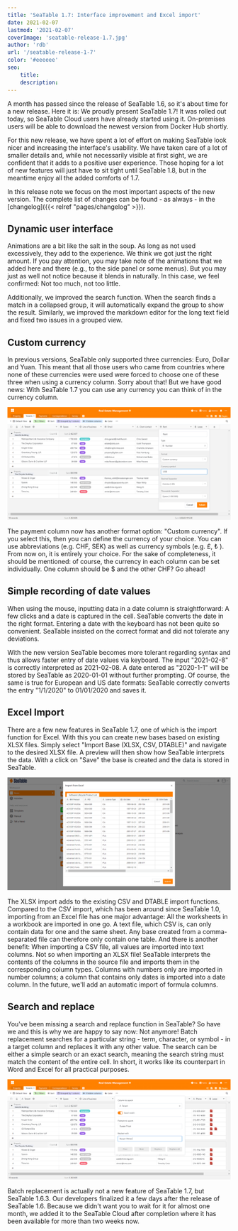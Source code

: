 ```yaml
---
title: 'SeaTable 1.7: Interface improvement and Excel import'
date: 2021-02-07
lastmod: '2021-02-07'
coverImage: 'seatable-release-1.7.jpg'
author: 'rdb'
url: '/seatable-release-1-7'
color: '#eeeeee'
seo:
    title:
    description:
---
```


A month has passed since the release of SeaTable 1.6, so it's about time for a new release. Here it is: We proudly present SeaTable 1.7! It was rolled out today, so SeaTable Cloud users have already started using it. On-premises users will be able to download the newest version from Docker Hub shortly.

For this new release, we have spent a lot of effort on making SeaTable look nicer and increasing the interface's usability. We have taken care of a lot of smaller details and, while not necessarily visible at first sight, we are confident that it adds to a positive user experience. Those hoping for a lot of new features will just have to sit tight until SeaTable 1.8, but in the meantime enjoy all the added comforts of 1.7.

In this release note we focus on the most important aspects of the new version. The complete list of changes can be found - as always - in the [changelog]({{< relref "pages/changelog" >}}).

## Dynamic user interface

Animations are a bit like the salt in the soup. As long as not used excessively, they add to the experience. We think we got just the right amount. If you pay attention, you may take note of the animations that we added here and there (e.g., to the side panel or some menus). But you may just as well not notice because it blends in naturally. In this case, we feel confirmed: Not too much, not too little.

Additionally, we improved the search function. When the search finds a match in a collapsed group, it will automatically expand the group to show the result. Similarly, we improved the markdown editor for the long text field and fixed two issues in a grouped view.

## Custom currency

In previous versions, SeaTable only supported three currencies: Euro, Dollar and Yuan. This meant that all those users who came from countries where none of these currencies were used were forced to choose one of these three when using a currency column. Sorry about that! But we have good news: With SeaTable 1.7 you can use any currency you can think of in the currency column.

![Use whatever denomination you want in SeaTable 1.7](Custom_Currency_1590x802.png)

The payment column now has another format option: "Custom currency". If you select this, then you can define the currency of your choice. You can use abbreviations (e.g. CHF, SEK) as well as currency symbols (e.g. £, ₺ ). From now on, it is entirely your choice. For the sake of completeness, it should be mentioned: of course, the currency in each column can be set individually. One column should be $ and the other CHF? Go ahead!

## Simple recording of date values

When using the mouse, inputting data in a date column is straightforward: A few clicks and a date is captured in the cell. SeaTable converts the date in the right format. Entering a date with the keyboard has not been quite so convenient. SeaTable insisted on the correct format and did not tolerate any deviations.

With the new version SeaTable becomes more tolerant regarding syntax and thus allows faster entry of date values via keyboard. The input "2021-02-8" is correctly interpreted as 2021-02-08. A date entered as "2020-1-1" will be stored by SeaTable as 2020-01-01 without further prompting. Of course, the same is true for European and US date formats: SeaTable correctly converts the entry "1/1/2020" to 01/01/2020 and saves it.

## Excel Import

There are a few new features in SeaTable 1.7, one of which is the import function for Excel. With this you can create new bases based on existing XLSX files. Simply select "Import Base (XLSX, CSV, DTABLE)" and navigate to the desired XLSX file. A preview will then show how SeaTable interprets the data. With a click on "Save" the base is created and the data is stored in SeaTable.

![Create new bases by importing an excel workbook](Excel_Import_1590x802.png)

The XLSX import adds to the existing CSV and DTABLE import functions. Compared to the CSV import, which has been around since SeaTable 1.0, importing from an Excel file has one major advantage: All the worksheets in a workbook are imported in one go. A text file, which CSV is, can only contain data for one and the same sheet. Any base created from a comma-separated file can therefore only contain one table. And there is another benefit: When importing a CSV file, all values are imported into text columns. Not so when importing an XLSX file! SeaTable interprets the contents of the columns in the source file and imports them in the corresponding column types. Columns with numbers only are imported in number columns; a column that contains only dates is imported into a date column. In the future, we'll add an automatic import of formula columns.

## Search and replace

You've been missing a search and replace function in SeaTable? So have we and this is why we are happy to say now: Not anymore! Batch replacement searches for a particular string - term, character, or symbol - in a target column and replaces it with any other value. The search can be either a simple search or an exact search, meaning the search string must match the content of the entire cell. In short, it works like its counterpart in Word and Excel for all practical purposes.

![New feature in SeaTable 1.6.3: Batch replacement](Batch_replacement_1590x717.png)

Batch replacement is actually not a new feature of SeaTable 1.7, but SeaTable 1.6.3. Our developers finalized it a few days after the release of SeaTable 1.6. Because we didn't want you to wait for it for almost one month, we added it to the SeaTable Cloud after completion where it has been available for more than two weeks now.
